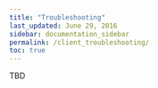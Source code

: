 ```yaml
---
title: "Troubleshooting"
last_updated: June 29, 2016
sidebar: documentation_sidebar
permalink: /client_troubleshooting/
toc: true
---
```


TBD
